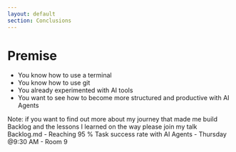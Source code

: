 ```yaml
---
layout: default
section: Conclusions
---
```


# Premise

<v-clicks>

* You know how to use a terminal
* You know how to use git
* You already experimented with AI tools
* You want to see how to become more structured and productive with AI Agents

Note: if you want to find out more about my journey that made me build Backlog and the lessons I learned on the way
please join my talk Backlog.md - Reaching 95 % Task success rate with AI Agents - Thursday @9:30 AM - Room 9

</v-clicks>
